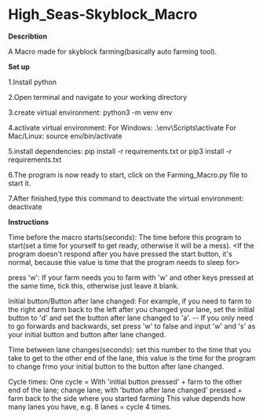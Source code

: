 # High_Seas-Skyblock_Macro


**Describtion**

A Macro made for skyblock farming(basically auto farming tool).

**Set up**

1.Install python

2.Open terminal and navigate to your working directory

3.create virtual environment:
  python3 -m venv env
  
4.activate virtual environment:
For Windows:
  .\env\Scripts\activate
For Mac/Linux:
  source env/bin/activate
  
5.install dependencies:
  pip install -r requirements.txt
or
  pip3 install -r requirements.txt
  
6.The program is now ready to start, click on the Farming_Macro.py file to start it.

7.After finished,type this command to deactivate the virtual environment:
  deactivate
  


**Instructions**

Time before the macro starts(seconds):
  The time before this program to start(set a time for yourself to get ready, otherwise it will be a mess).
  <If the program doesn't respond after you have pressed the start button, it's normal, because thie value is time that the program needs to sleep for>

  
press 'w':
  If your farm needs you to farm with 'w' and other keys pressed at the same time, tick this, otherwise just leave it blank.

  
Initial button/Button after lane changed:
  For example, if you need to farm to the right and farm back to the left after you changed your lane, set the initial button to 'd' and set the button
  after lane changed to 'a'. -- If you only need to go forwards and backwards, set press 'w' to false and input 'w' and 's' as your initial button and
  button after lane changed.


Time between lane changes(seconds):
  set this number to the time that you take to get to the other end of the lane, this value is the time for the program to change frmo your initial button     to the button after lane changed.


Cycle times:
  One cycle = With 'initial button pressed' + farm to the other end of the lane; change lane; with 'button after lane changed' pressed + farm back to the
  side where you started farming
  This value depends how many lanes you have, e.g.  8 lanes = cycle 4 times.
